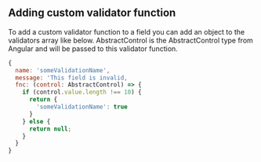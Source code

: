 ## Adding custom validator function

To add a custom validator function to a field you can add an object to the validators array like below. AbstractControl is the AbstractControl type from Angular and will be passed to this validator function.

```js
{
  name: 'someValidationName',
  message: 'This field is invalid,
  fnc: (control: AbstractControl) => {
    if (control.value.length !== 10) {
      return {
        'someValidationName': true
      }
    } else {
      return null;
    }
  }
}
```
